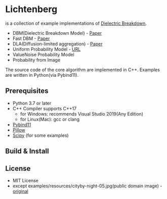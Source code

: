 # Lichtenberg

is a collection of example implementations of [Dielectric Breakdown](https://en.wikipedia.org/wiki/Electrical_breakdown).

 - DBM(Dielectric Breakdown Model) - [Paper](https://journals.aps.org/prl/abstract/10.1103/PhysRevLett.52.1033)
 - Fast DBM - [Paper](http://gamma.cs.unc.edu/FRAC/)
 - DLA(Diffusion-limited aggregation) - [Paper](https://journals.aps.org/prl/abstract/10.1103/PhysRevLett.47.1400)
 - Uniform Probability Model - [URL](http://lazylifeeasyexit.blog67.fc2.com/blog-entry-53.html)
 - ValueNoise Probability Model
 - Probability from Image
 
 The source code of the core algorithm are implemented in C++. Examples are written in Python(via Pybind11).
 
## Prerequisites
 
  - Python 3.7 or later
  - C++ Compiler supports C++17
    - for Windows: recommends Visual Studio 2019(Any Edition)
    - for Linux(Mac): gcc or clang
  - [Pybind11](https://github.com/pybind/pybind11)
  - [Pillow](https://pillow.readthedocs.io/en/stable/)
  - [Scipy](https://www.scipy.org/) (for some examples)
 
## Build & Install
 
 
 
## License

- MIT License
- except examples/resources/cityby-night-05.jpg(public domain image) - [original](https://www.publicdomainpictures.net/en/view-image.php?image=149940&picture=city-by-night-05)